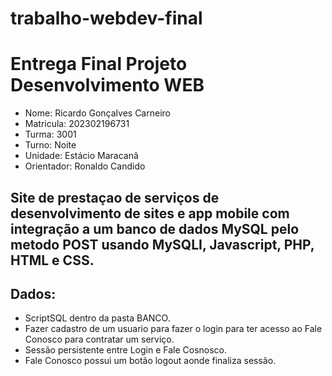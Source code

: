 # trabalho-webdev-final
# Entrega Final Projeto Desenvolvimento WEB

- Nome: Ricardo Gonçalves Carneiro
- Matricula: 202302196731
- Turma: 3001
- Turno: Noite
- Unidade: Estácio Maracanã
- Orientador: Ronaldo Candido

## Site de prestaçao de serviços de desenvolvimento de sites e app mobile com integração a um banco de dados MySQL pelo metodo POST usando MySQLI, Javascript, PHP, HTML e CSS.

## Dados:

- ScriptSQL dentro da pasta BANCO.
- Fazer cadastro de um usuario para fazer o login para ter acesso ao Fale Conosco para contratar um serviço.
- Sessão persistente entre Login e Fale Cosnosco.
- Fale Conosco possui um botão logout aonde finaliza sessão.
